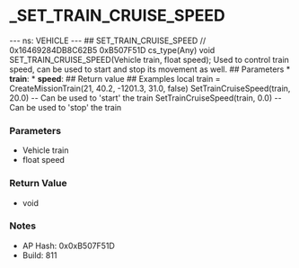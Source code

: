 # _SET_TRAIN_CRUISE_SPEED

--- ns: VEHICLE --- ## SET_TRAIN_CRUISE_SPEED  // 0x16469284DB8C62B5 0xB507F51D cs_type(Any) void SET_TRAIN_CRUISE_SPEED(Vehicle train, float speed);  Used to control train speed, can be used to start and stop its movement as well.  ## Parameters * **train**: * **speed**:  ## Return value  ## Examples local train = CreateMissionTrain(21, 40.2, -1201.3, 31.0, false) SetTrainCruiseSpeed(train, 20.0) -- Can be used to 'start' the train SetTrainCruiseSpeed(train, 0.0) -- Can be used to 'stop' the train

### Parameters
* Vehicle train
* float speed

### Return Value
* void

### Notes
* AP Hash: 0x0xB507F51D
* Build: 811

